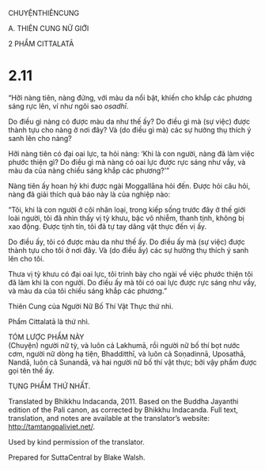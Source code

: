 CHUYỆNTHIÊNCUNG

A. THIÊN CUNG NỮ GIỚI

2 PHẨM CITTALATĀ

# 2.11

“Hỡi nàng tiên, nàng đứng, với màu da nổi bật, khiến cho khắp các phương sáng rực lên, ví như ngôi sao _osadhī_.

Do điều gì nàng có được màu da như thế ấy? Do điều gì mà (sự việc) được thành tựu cho nàng ở nơi đây? Và (do điều gì mà) các sự hưởng thụ thích ý sanh lên cho nàng?

Hỡi nàng tiên có đại oai lực, ta hỏi nàng: ‘Khi là con người, nàng đã làm việc phước thiện gì? Do điều gì mà nàng có oai lực được rực sáng như vầy, và màu da của nàng chiếu sáng khắp các phương?’”

Nàng tiên ấy hoan hỷ khi được ngài Moggallāna hỏi đến. Ðược hỏi câu hỏi, nàng đã giải thích quả báo này là của nghiệp nào:

“Tôi, khi là con người ở cõi nhân loại, trong kiếp sống trước đây ở thế giới loài người, tôi đã nhìn thấy vị tỳ khưu, bậc vô nhiễm, thanh tịnh, không bị xao động. Được tịnh tín, tôi đã tự tay dâng vật thực đến vị ấy.

Do điều ấy, tôi có được màu da như thế ấy. Do điều ấy mà (sự việc) được thành tựu cho tôi ở nơi đây. Và (do điều ấy) các sự hưởng thụ thích ý sanh lên cho tôi.

Thưa vị tỳ khưu có đại oai lực, tôi trình bày cho ngài về việc phước thiện tôi đã làm khi là con người. Do điều ấy mà tôi có oai lực được rực sáng như vầy, và màu da của tôi chiếu sáng khắp các phương.”

Thiên Cung của Người Nữ Bố Thí Vật Thực thứ nhì.

Phẩm Cittalatā là thứ nhì.

TÓM LƯỢC PHẨM NÀY  
(Chuyện) người nữ tỳ, và luôn cả Lakhumā, rồi người nữ bố thí bọt nước cơm, người nữ dòng hạ tiện, Bhadditthī, và luôn cả Soṇadinnā, Uposathā, Nandā, luôn cả Sunandā, và hai người nữ bố thí vật thực; bởi vậy phẩm được gọi tên thế ấy.

TỤNG PHẨM THỨ NHẤT.

Translated by Bhikkhu Indacanda, 2011. Based on the Buddha Jayanthi edition of the Pali canon, as corrected by Bhikkhu Indacanda. Full text, translation, and notes are available at the translator’s website: http://tamtangpaliviet.net/.

Used by kind permission of the translator.

Prepared for SuttaCentral by Blake Walsh.